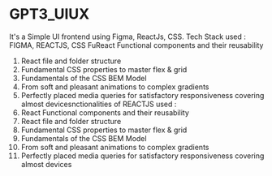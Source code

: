 # GPT3_UIUX
It's a Simple UI frontend using Figma, ReactJs, CSS.
Tech Stack used : FIGMA, REACTJS, CSS
FuReact Functional components and their reusability
1) React file and folder structure
2) Fundamental CSS properties to master flex & grid
3) Fundamentals of the CSS BEM Model
4) From soft and pleasant animations to complex gradients
5) Perfectly placed media queries for satisfactory responsiveness covering almost devicesnctionalities of REACTJS used :
6) React Functional components and their reusability
7) React file and folder structure
8) Fundamental CSS properties to master flex & grid
9) Fundamentals of the CSS BEM Model
10) From soft and pleasant animations to complex gradients
11) Perfectly placed media queries for satisfactory responsiveness covering almost devices
